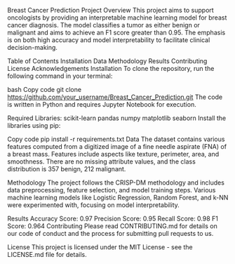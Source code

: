 Breast Cancer Prediction
Project Overview
This project aims to support oncologists by providing an interpretable machine learning model for breast cancer diagnosis. The model classifies a tumor as either benign or malignant and aims to achieve an F1 score greater than 0.95. The emphasis is on both high accuracy and model interpretability to facilitate clinical decision-making.

Table of Contents
Installation
Data
Methodology
Results
Contributing
License
Acknowledgements
Installation
To clone the repository, run the following command in your terminal:

bash
Copy code
git clone https://github.com/your_username/Breast_Cancer_Prediction.git
The code is written in Python and requires Jupyter Notebook for execution.

Required Libraries:
scikit-learn
pandas
numpy
matplotlib
seaborn
Install the libraries using pip:

Copy code
pip install -r requirements.txt
Data
The dataset contains various features computed from a digitized image of a fine needle aspirate (FNA) of a breast mass. Features include aspects like texture, perimeter, area, and smoothness. There are no missing attribute values, and the class distribution is 357 benign, 212 malignant.

Methodology
The project follows the CRISP-DM methodology and includes data preprocessing, feature selection, and model training steps. Various machine learning models like Logistic Regression, Random Forest, and k-NN were experimented with, focusing on model interpretability.

Results
Accuracy Score: 0.97
Precision Score: 0.95
Recall Score: 0.98
F1 Score: 0.964
Contributing
Please read CONTRIBUTING.md for details on our code of conduct and the process for submitting pull requests to us.

License
This project is licensed under the MIT License - see the LICENSE.md file for details.
